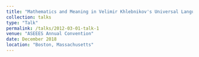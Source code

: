 ```yaml
---
title: "Mathematics and Meaning in Velimir Khlebnikov's Universal Language"
collection: talks
type: "Talk"
permalink: /talks/2012-03-01-talk-1
venue: "ASEEES Annual Convention"
date: December 2018
location: "Boston, Massachusetts"
---
```


